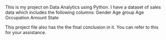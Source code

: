 This is my project on Data Analytics  using Python. I have a dataset of sales  data which includes the following columns:
Gender
Age group
Age
Occupation
Amount
State 

This project file also has the the final conclusion in it.  You can refer to this for your assistance.